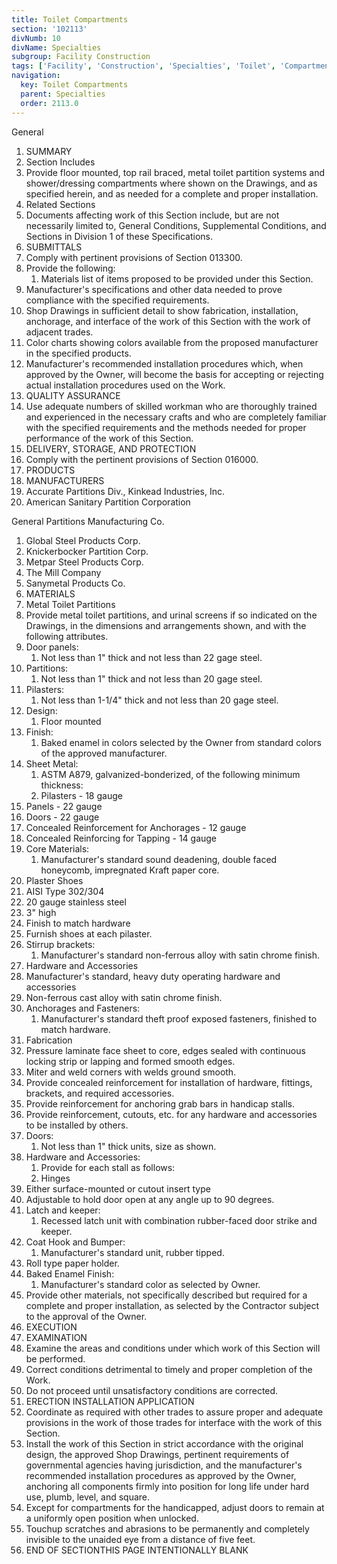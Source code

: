 ```yaml
---
title: Toilet Compartments
section: '102113'
divNumb: 10
divName: Specialties
subgroup: Facility Construction
tags: ['Facility', 'Construction', 'Specialties', 'Toilet', 'Compartments']
navigation:
  key: Toilet Compartments
  parent: Specialties
  order: 2113.0
---
```



General
   1. SUMMARY
   1. Section Includes
   1. Provide floor mounted, top rail braced, metal toilet partition systems and shower/dressing compartments where shown on the Drawings, and as specified herein, and as needed for a complete and proper installation.
   1. Related Sections
   1. Documents affecting work of this Section include, but are not necessarily limited to, General Conditions, Supplemental Conditions, and Sections in Division 1 of these Specifications.
   1. SUBMITTALS
   1. Comply with pertinent provisions of Section 013300.
   1. Provide the following:
      1. Materials list of items proposed to be provided under this Section.
   1. Manufacturer's specifications and other data needed to prove compliance with the specified requirements.
   1. Shop Drawings in sufficient detail to show fabrication, installation, anchorage, and interface of the work of this Section with the work of adjacent trades.
   1. Color charts showing colors available from the proposed manufacturer in the specified products.
   1. Manufacturer's recommended installation procedures which, when approved by the Owner, will become the basis for accepting or rejecting actual installation procedures used on the Work.
   1. QUALITY ASSURANCE
   1. Use adequate numbers of skilled workman who are thoroughly trained and experienced in the necessary crafts and who are completely familiar with the specified requirements and the methods needed for proper performance of the work of this Section.
   1. DELIVERY, STORAGE, AND PROTECTION
   1. Comply with the pertinent provisions of Section 016000.
   1. PRODUCTS
   1. MANUFACTURERS
   1. Accurate Partitions Div., Kinkead Industries, Inc.
   1. American Sanitary Partition Corporation

General
 Partitions Manufacturing Co.
   1. Global Steel Products Corp.
   1. Knickerbocker Partition Corp.
   1. Metpar Steel Products Corp.
   1. The Mill Company
   1. Sanymetal Products Co.
   1. MATERIALS
   1. Metal Toilet Partitions
   1. Provide metal toilet partitions, and urinal screens if so indicated on the Drawings, in the dimensions and arrangements shown, and with the following attributes.
   1. Door panels:
      1. Not less than 1" thick and not less than 22 gage steel.
   1. Partitions:
      1. Not less than 1" thick and not less than 20 gage steel.
   1. Pilasters:
      1. Not less than 1-1/4" thick and not less than 20 gage steel.
   1. Design:
      1. Floor mounted
   1. Finish:
      1. Baked enamel in colors selected by the Owner from standard colors of the approved manufacturer.
   1. Sheet Metal:
      1. ASTM A879, galvanized-bonderized, of the following minimum thickness:
      1. Pilasters - 18 gauge
   1. Panels - 22 gauge
   1. Doors - 22 gauge
   1. Concealed Reinforcement for Anchorages - 12 gauge
   1. Concealed Reinforcing for Tapping - 14 gauge
   1. Core Materials:
      1. Manufacturer's standard sound deadening, double faced honeycomb, impregnated Kraft paper core.
   1. Plaster Shoes
   1. AISI Type 302/304
   1. 20 gauge stainless steel
   1. 3" high
   1. Finish to match hardware
   1. Furnish shoes at each pilaster.
   1. Stirrup brackets:
      1. Manufacturer's standard non-ferrous alloy with satin chrome finish.
   1. Hardware and Accessories
   1. Manufacturer's standard, heavy duty operating hardware and accessories
   1. Non-ferrous cast alloy with satin chrome finish.
   1. Anchorages and Fasteners:
      1. Manufacturer's standard theft proof exposed fasteners, finished to match hardware.
   1. Fabrication
   1. Pressure laminate face sheet to core, edges sealed with continuous locking strip or lapping and formed smooth edges.
   1. Miter and weld corners with welds ground smooth.
   1. Provide concealed reinforcement for installation of hardware, fittings, brackets, and required accessories.
   1. Provide reinforcement for anchoring grab bars in handicap stalls.
   1. Provide reinforcement, cutouts, etc. for any hardware and accessories to be installed by others.
   1. Doors:
      1. Not less than 1" thick units, size as shown.
   1. Hardware and Accessories:
      1. Provide for each stall as follows:
      1. Hinges
   1. Either surface-mounted or cutout insert type
   1. Adjustable to hold door open at any angle up to 90 degrees.
   1. Latch and keeper:
      1. Recessed latch unit with combination rubber-faced door strike and keeper.
   1. Coat Hook and Bumper:
      1. Manufacturer's standard unit, rubber tipped.
   1. Roll type paper holder.
   1. Baked Enamel Finish:
      1. Manufacturer's standard color as selected by Owner.
   1. Provide other materials, not specifically described but required for a complete and proper installation, as selected by the Contractor subject to the approval of the Owner.
   1. EXECUTION
   1. EXAMINATION
   1. Examine the areas and conditions under which work of this Section will be performed.
   1. Correct conditions detrimental to timely and proper completion of the Work.
   1. Do not proceed until unsatisfactory conditions are corrected.
   1. ERECTION INSTALLATION APPLICATION
   1. Coordinate as required with other trades to assure proper and adequate provisions in the work of those trades for interface with the work of this Section.
   1. Install the work of this Section in strict accordance with the original design, the approved Shop Drawings, pertinent requirements of governmental agencies having jurisdiction, and the manufacturer's recommended installation procedures as approved by the Owner, anchoring all components firmly into position for long life under hard use, plumb, level, and square.
   1. Except for compartments for the handicapped, adjust doors to remain at a uniformly open position when unlocked.
   1. Touchup scratches and abrasions to be permanently and completely invisible to the unaided eye from a distance of five feet.
1. END OF SECTIONTHIS PAGE INTENTIONALLY BLANK

